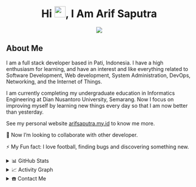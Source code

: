 <h1 align="center">Hi <img src="https://raw.githubusercontent.com/iampavangandhi/iampavangandhi/master/gifs/Hi.gif" width="30px" height="30px">, I Am Arif Saputra</h1>
<p align="center">
  <a href="https://github.com/DenverCoder1/readme-typing-svg"><img src="https://readme-typing-svg.herokuapp.com?lines=Full+Stack+Developer;IT+Enthusiast;College+Student&center=true&width=500&height=50&color=0088b9"></a>
</p>

<h2>About Me</h2>
<p>I am a full stack developer based in Pati, Indonesia. I have a high enthusiasm for learning, and have an interest and like everything related to Software Development, Web development, System Administration, DevOps, Networking, and the Internet of Things.</p>
<p>I am currently completing my undergraduate education in Informatics Engineering at Dian Nusantoro University, Semarang. Now I focus on improving myself by learning new things every day so that I am now better than yesterday.</p>
<p>See my personal website <a href="https://arifsaputra.my.id">arifsaputra.my.id</a> to know me more.</p>
<p>👀 Now I’m looking to collaborate with other developer.</p>
<p>⚡ My Fun fact: I love football, finding bugs and discovering something new.</p>

<details> 
  <summary>📊 GitHub Stats</summary>
  <div>
    <h3 align="center">My GitHub Stats</h3>
      <br/>
        <p align="center">
          <a href="https://github.com/arifsptra/">
          <img width="49.5%" src="https://github-readme-stats.vercel.app/api?username=arifsptra&show_icons=true&icon_color=0088b9&hide_border=true&hide_title=true" />
          <img width="49.5%" src="https://github-readme-streak-stats.herokuapp.com/?user=arifsptra&layout=compact&hide_border=true" />
          </a>
       </p>
            <p align="center">
          <a href="https://github.com/arifsptra/">
          <img src="https://github-readme-stats.vercel.app/api/top-langs/?username=arifsptra&layout=compact&hide_border=true&langs_count=10&hide_title=true"/></a>
        </p>
     <br>
  </div>    
</details>
<details>
  <summary>📈 Activity Graph</summary>
  <h3 align="center">My Current Activity</h3>
  <a href="https://github.com/arifsptra/github-readme-activity-graph"><img alt="Arif's Activity Graph" src="https://github-readme-activity-graph.vercel.app/graph?username=arifsptra&bg_color=fff&color=000&line=0088b9&point=555&hide_border=true&hide_title=true" /></a>
</details>
<details>
  <summary>☎️ Contact Me</summary>
  <h3 align="center">You Can Reach Me By</h3>
  <br>
  <p align="center">
    <a href="https://instagram.com/arif.sptrra"><img src="https://img.shields.io/badge/instagram-%2312100E.svg?&style=for-the-badge&logo=instagram&logoColor=white&color=0088b9" /></a>
    <a href="https://twitter.com/arifsptrra"><img src="https://img.shields.io/badge/twitter-%231DA1F2.svg?&style=for-the-badge&logo=twitter&logoColor=white&color=0088b9" /></a>
    <a href="https://www.linkedin.com/in/arifsptrra" target="_blank"><img src="https://img.shields.io/badge/linkedin-%2312100E.svg?&style=for-the-badge&logo=linkedin&logoColor=white&color=0088b9" /></a>
  </p>
</details>

